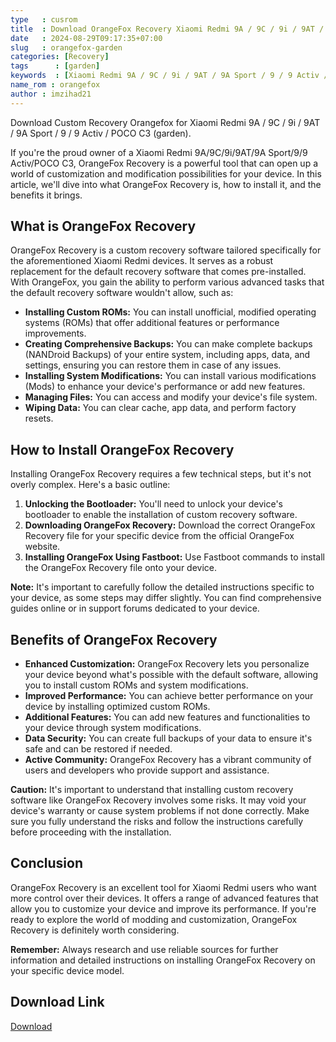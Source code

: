 ```yaml
---
type   : cusrom
title  : Download OrangeFox Recovery Xiaomi Redmi 9A / 9C / 9i / 9AT / 9A Sport / 9 / 9 Activ / POCO C3
date   : 2024-08-29T09:17:35+07:00
slug   : orangefox-garden
categories: [Recovery]
tags      : [garden]
keywords  : [Xiaomi Redmi 9A / 9C / 9i / 9AT / 9A Sport / 9 / 9 Activ / POCO C3]
name_rom : orangefox
author : imzihad21
---
```


Download Custom Recovery Orangefox for Xiaomi Redmi 9A / 9C / 9i / 9AT / 9A Sport / 9 / 9 Activ / POCO C3 (garden).

If you're the proud owner of a Xiaomi Redmi 9A/9C/9i/9AT/9A Sport/9/9 Activ/POCO C3, OrangeFox Recovery is a powerful tool that can open up a world of customization and modification possibilities for your device. In this article, we'll dive into what OrangeFox Recovery is, how to install it, and the benefits it brings.

## What is OrangeFox Recovery

OrangeFox Recovery is a custom recovery software tailored specifically for the aforementioned Xiaomi Redmi devices. It serves as a robust replacement for the default recovery software that comes pre-installed. With OrangeFox, you gain the ability to perform various advanced tasks that the default recovery software wouldn't allow, such as:

* **Installing Custom ROMs:** You can install unofficial, modified operating systems (ROMs) that offer additional features or performance improvements.
* **Creating Comprehensive Backups:** You can make complete backups (NANDroid Backups) of your entire system, including apps, data, and settings, ensuring you can restore them in case of any issues.
* **Installing System Modifications:** You can install various modifications (Mods) to enhance your device's performance or add new features.
* **Managing Files:** You can access and modify your device's file system.
* **Wiping Data:** You can clear cache, app data, and perform factory resets.

## How to Install OrangeFox Recovery

Installing OrangeFox Recovery requires a few technical steps, but it's not overly complex. Here's a basic outline:

1. **Unlocking the Bootloader:** You'll need to unlock your device's bootloader to enable the installation of custom recovery software.
2. **Downloading OrangeFox Recovery:** Download the correct OrangeFox Recovery file for your specific device from the official OrangeFox website.
3. **Installing OrangeFox Using Fastboot:** Use Fastboot commands to install the OrangeFox Recovery file onto your device.

**Note:** It's important to carefully follow the detailed instructions specific to your device, as some steps may differ slightly. You can find comprehensive guides online or in support forums dedicated to your device.


## Benefits of OrangeFox Recovery

* **Enhanced Customization:** OrangeFox Recovery lets you personalize your device beyond what's possible with the default software, allowing you to install custom ROMs and system modifications.
* **Improved Performance:** You can achieve better performance on your device by installing optimized custom ROMs.
* **Additional Features:** You can add new features and functionalities to your device through system modifications.
* **Data Security:** You can create full backups of your data to ensure it's safe and can be restored if needed.
* **Active Community:** OrangeFox Recovery has a vibrant community of users and developers who provide support and assistance.

**Caution:** It's important to understand that installing custom recovery software like OrangeFox Recovery involves some risks. It may void your device's warranty or cause system problems if not done correctly. Make sure you fully understand the risks and follow the instructions carefully before proceeding with the installation.

## Conclusion

OrangeFox Recovery is an excellent tool for Xiaomi Redmi users who want more control over their devices. It offers a range of advanced features that allow you to customize your device and improve its performance. If you're ready to explore the world of modding and customization, OrangeFox Recovery is definitely worth considering.

**Remember:** Always research and use reliable sources for further information and detailed instructions on installing OrangeFox Recovery on your specific device model. 

## Download Link
[Download](https://orangefox.download/device/garden)


